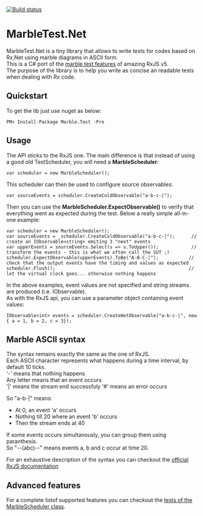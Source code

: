 [![Build status](https://ci.appveyor.com/api/projects/status/0964n7sqp77j4v5u?svg=true)](https://ci.appveyor.com/project/alexvictoor/marbletest-net)

# MarbleTest.Net

MarbleTest.Net is a tiny library that allows to write tests for codes based on Rx.Net using marble diagrams in ASCII form.  
This is a C# port of the [marble test features](https://github.com/ReactiveX/rxjs/blob/master/doc/writing-marble-tests.md) of amazing RxJS v5.  
The purpose of the library is to help you write as concise an readable tests when dealing with Rx code. 

## Quickstart

To get the lib just use nuget as below:
```
PM> Install-Package Marble.Test -Pre
```

## Usage

The API sticks to the RxJS one. The main difference is that instead of using a good old TestScheduler, you will need a **MarbleScheduler**: 
```
var scheduler = new MarbleScheduler();
``` 
This scheduler can then be used to configure source observables:
```
var sourceEvents = scheduler.CreateColdObservable("a-b-c-|");
```
Then you can use the **MarbleScheduler.ExpectObservable()** to verify that everything went as expected during the test. 
Below a really simple all-in-one example: 
```
var scheduler = new MarbleScheduler();
var sourceEvents = _scheduler.CreateColdObservable("a-b-c-|");      // create an IObservable<string> emiting 3 "next" events
var upperEvents = sourceEvents.Select(s => s.ToUpper());            // transform the events - this is what we often call the SUT ;)
scheduler.ExpectObservable(upperEvents).ToBe("A-B-C-|");           // check that the output events have the timing and values as expected
scheduler.Flush();                                                 // let the virtual clock goes... otherwise nothing happens
```
In the above examples, event values are not specified and string streams are produced (i.e. IObservable<string>).  
As with the RxJS api, you can use a parameter object containing event values:
```
IObservable<int> events = scheduler.CreateHotObservable("a-b-c-|", new { a = 1, b = 2, c = 3});
```


## Marble ASCII syntax

The syntax remains exactly the same as the one of RxJS.   
Each ASCII character represents what happens during a time interval, by default 10 ticks.  
'-' means that nothing happens  
Any letter means that an event occurs  
'|' means the stream end successfuly
'#' means an error occurs

So "a-b-|" means:

- At 0, an event 'a' occurs
- Nothing till 20 where an event 'b' occurs
- Then the stream ends at 40

If some events occurs simultanously, you can group them using paranthesis.  
So "--(abc)--" means events a, b and c occur at time 20.  

For an exhaustive description of the syntax you can checkout 
the [official RxJS documentation](https://github.com/ReactiveX/rxjs/blob/master/doc/writing-marble-tests.md)

## Advanced features

For a complete listof supported features you can checkout 
the [tests of the MarbleScheduler class](https://github.com/alexvictoor/MarbleTest.Net/blob/master/MarbleTest.Net.Test/MarbleSchedulerTest.cs).